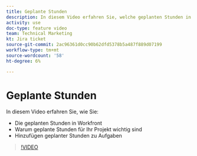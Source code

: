```yaml
---
title: Geplante Stunden
description: In diesem Video erfahren Sie, welche geplanten Stunden in Workfront stattfinden, warum geplante Stunden für Ihr Projekt wichtig sind und wie Aufgaben geplante Stunden hinzugefügt werden.
activity: use
doc-type: feature video
team: Technical Marketing
kt: Jira ticket
source-git-commit: 2ac96361d0cc90b62dfd5378b5a487f889d07199
workflow-type: tm+mt
source-wordcount: '58'
ht-degree: 6%

---
```


# Geplante Stunden

In diesem Video erfahren Sie, wie Sie:

* Die geplanten Stunden in Workfront
* Warum geplante Stunden für Ihr Projekt wichtig sind
* Hinzufügen geplanter Stunden zu Aufgaben

>[!VIDEO](https://video.tv.adobe.com/v/335090/?quality=12)